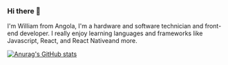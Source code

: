 ### Hi there 👋
I'm William from Angola, I'm a hardware and software technician and front-end developer. I really enjoy learning languages and frameworks like Javascript, React, and React Nativeand more.

[![Anurag's GitHub stats](https://github-readme-stats.vercel.app/api?username=wiligramas)](https://github.com/anuraghazra/github-readme-stats)
